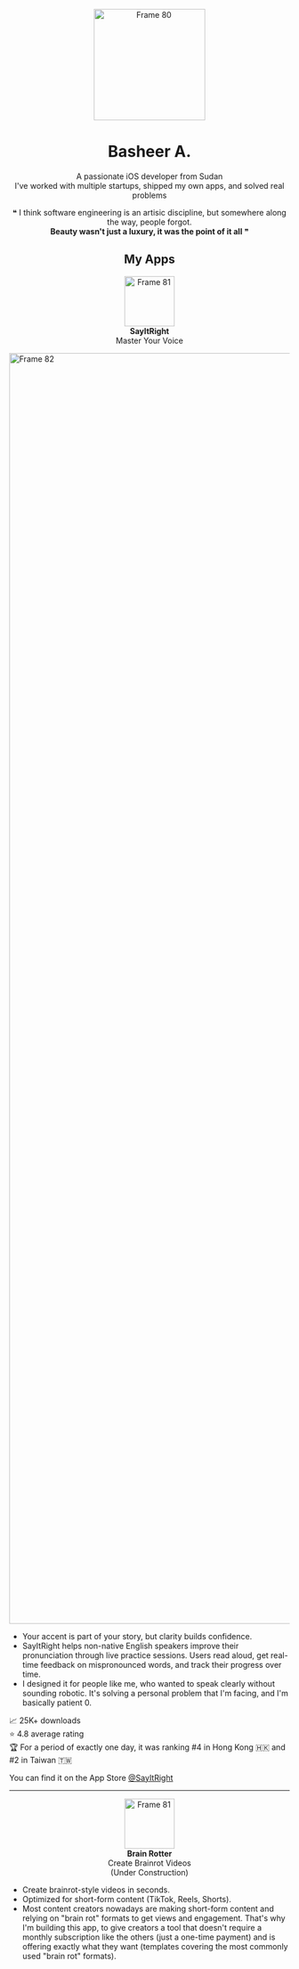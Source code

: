 <p align='center'>
  <img width="200" height="200" alt="Frame 80" src="https://github.com/user-attachments/assets/d7a0273e-7805-443b-80ba-8589ce5c3a33" />
</p>

<h1 align='center'>Basheer A.</h1>
<p align='center'>A passionate iOS developer from Sudan<br>I've worked with multiple startups, shipped my own apps, and solved real problems</p>

<p align='center'>❝ I think software engineering is an artisic discipline, but somewhere along the way, people forgot.<br><strong>Beauty wasn't just a luxury, it was the point of it all</strong> ❞</p>

<h2 align='center'>My Apps</h2>

<p align='center'>
  <img width="90" height="90" alt="Frame 81" src="https://github.com/user-attachments/assets/37d19f7d-3283-4d49-8985-439834ebbd18" />
  <br><strong>SayItRight</strong>
  <br>Master Your Voice
</p>

<img width="7680" height="2282" alt="Frame 82" src="https://github.com/user-attachments/assets/62a2b25a-f61d-4832-941f-8062e8c9121d" />

- Your accent is part of your story, but clarity builds confidence.
- SayItRight helps non-native English speakers improve their pronunciation through live practice sessions. Users read aloud, get real-time feedback on mispronounced words, and track their progress over time.
- I designed it for people like me, who wanted to speak clearly without sounding robotic. It's solving a personal problem that I'm facing, and I'm basically patient 0.

<p>
  📈 25K+ downloads<br>
  ⭐️ 4.8 average rating<br>
  🏆 For a period of exactly one day, it was ranking #4 in Hong Kong 🇭🇰 and #2 in Taiwan 🇹🇼
</p>

You can find it on the App Store [@SayItRight](https://apps.apple.com/sa/app/sayitright-accent-training/id6736978618)

***
<p align='center'>
  <img width="90" height="90" alt="Frame 81" src="https://github.com/user-attachments/assets/17ccd8c1-bdc8-4b82-ae7f-6963ff16ef2a" />
  <br><strong>Brain Rotter</strong>
  <br>Create Brainrot Videos
  <br>(Under Construction)
</p>

- Create brainrot-style videos in seconds.
- Optimized for short-form content (TikTok, Reels, Shorts).
- Most content creators nowadays are making short-form content and relying on "brain rot" formats to get views and engagement. That's why I'm building this app, to give creators a tool that doesn't require a monthly subscription like the others (just a one-time payment) and is offering exactly what they want (templates covering the most commonly used "brain rot" formats).


